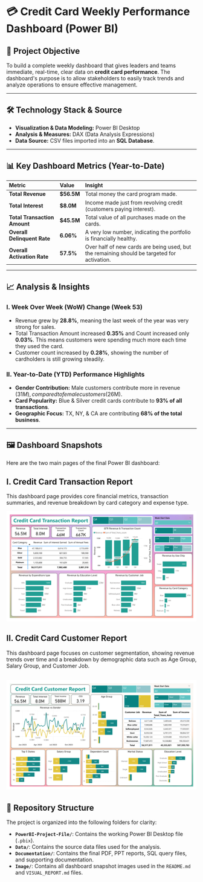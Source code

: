 # 💳 Credit Card Weekly Performance Dashboard (Power BI)

## 🎯 Project Objective
To build a complete weekly dashboard that gives leaders and teams immediate, real-time, clear data on **credit card performance**. The dashboard's purpose is to allow stakeholders to easily track trends and analyze operations to ensure effective management.

---
## 🛠️ Technology Stack & Source
* **Visualization & Data Modeling:** Power BI Desktop
* **Analysis & Measures:** DAX (Data Analysis Expressions) 
* **Data Source:** CSV files imported into an **SQL Database**.

---

## 📊 Key Dashboard Metrics (Year-to-Date)

| Metric | Value | Insight |
| :--- | :--- | :--- |
| **Total Revenue** | **$56.5M** | Total money the card program made. |
| **Total Interest** | **$8.0M** | Income made just from revolving credit (customers paying interest). |
| **Total Transaction Amount** | **$45.5M** | Total value of all purchases made on the cards. |
| **Overall Delinquent Rate** | **6.06%** | A very low number, indicating the portfolio is financially healthy. |
| **Overall Activation Rate** | **57.5%** | Over half of new cards are being used, but the remaining should be targeted for activation. |

---

## 📈 Analysis & Insights

### I. Week Over Week (WoW) Change (Week 53)
* Revenue grew by **28.8%**, meaning the last week of the year was very strong for sales.
* Total Transaction Amount increased **0.35%** and Count increased only **0.03%**. This means customers were spending much more each time they used the card.
* Customer count increased by **0.28%**, showing the number of cardholders is still growing steadily.

### II. Year-to-Date (YTD) Performance Highlights
* **Gender Contribution:** Male customers contribute more in revenue ($31M), compared to female customers ($26M).
* **Card Popularity:** Blue & Silver credit cards contribute to **93% of all transactions**.
* **Geographic Focus:** TX, NY, & CA are contributing **68% of the total business**.

---

## 🖼️ Dashboard Snapshots
Here are the two main pages of the final Power BI dashboard:

## I. Credit Card Transaction Report

This dashboard page provides core financial metrics, transaction summaries, and revenue breakdown by card category and expense type.

![Transaction Dashboard Snapshot](https://raw.githubusercontent.com/Sahabaz-Khan/Credit_Card_Performance_Dashboard/refs/heads/main/Image/Dashboard_Transaction_Report.png)


## II. Credit Card Customer Report

This dashboard page focuses on customer segmentation, showing revenue trends over time and a breakdown by demographic data such as Age Group, Salary Group, and Customer Job.

![Customer Dashboard Snapshot](https://raw.githubusercontent.com/Sahabaz-Khan/Credit_Card_Performance_Dashboard/refs/heads/main/Image/Dashboard_Customer_Report.png)
---


## 📁 Repository Structure
The project is organized into the following folders for clarity:

* **`PowerBI-Project-File/`**: Contains the working Power BI Desktop file (`.pbix`).
* **`Data/`**: Contains the source data files used for the analysis.
* **`Documentation/`**: Contains the final PDF, PPT reports, SQL query files, and supporting documentation.
* **`Image/`**: Contains all dashboard snapshot images used in the `README.md` and `VISUAL_REPORT.md` files.


